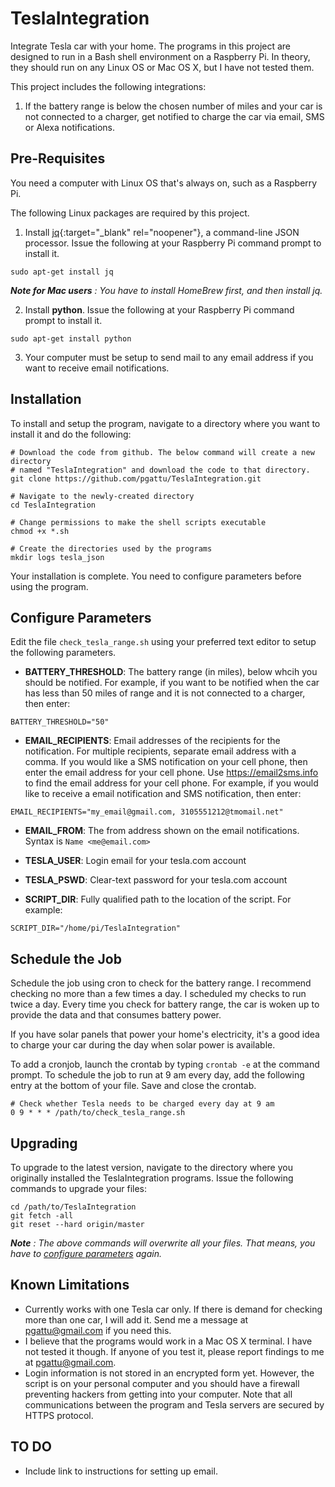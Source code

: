 # TeslaIntegration
Integrate Tesla car with your home.  The programs in this project are designed to run in a Bash shell environment on a Raspberry Pi.  In theory, they should run on any Linux OS or Mac OS X, but I have not tested them.

This project includes the following integrations:

1. If the battery range is below the chosen number of miles and your car is not connected to a charger, get notified to charge the car via email, SMS or Alexa notifications.

## Pre-Requisites
You need a computer with Linux OS that's always on, such as a Raspberry Pi.

The following Linux packages are required by this project.

1. Install [jq](https://stedolan.github.io/jq){:target="_blank" rel="noopener"}, a command-line JSON processor.  Issue the following at your Raspberry Pi command prompt to install it.
```
sudo apt-get install jq
```

***Note for Mac users*** *: You have to install HomeBrew first, and then install jq.*

2. Install **python**.  Issue the following at your Raspberry Pi command prompt to install it.
```
sudo apt-get install python
```

3. Your computer must be setup to send mail to any email address if you want to receive email notifications.

## Installation
To install and setup the program, navigate to a directory where you want to install it and do the following:

```
# Download the code from github. The below command will create a new directory
# named "TeslaIntegration" and download the code to that directory.
git clone https://github.com/pgattu/TeslaIntegration.git

# Navigate to the newly-created directory
cd TeslaIntegration

# Change permissions to make the shell scripts executable
chmod +x *.sh

# Create the directories used by the programs
mkdir logs tesla_json

```

Your installation is complete.  You need to configure parameters before using the program.

## Configure Parameters
Edit the file `check_tesla_range.sh` using your preferred text editor to setup the following parameters.

- **BATTERY_THRESHOLD**: The battery range (in miles), below whcih you should be notified. For example, if you want to be notified when the car has less than 50 miles of range and it is not connected to a charger, then enter:

```
BATTERY_THRESHOLD="50"
```

- **EMAIL_RECIPIENTS**: Email addresses of the recipients for the notification.  For multiple recipients, separate email address with a comma.  If you would like a SMS notification on your cell phone, then enter the email address for your cell phone.  Use https://email2sms.info to find the email address for your cell phone.  For example, if you would like to receive a email notification and SMS notification, then enter:

```
EMAIL_RECIPIENTS="my_email@gmail.com, 3105551212@tmomail.net"
```

- **EMAIL_FROM**: The from address shown on the email notifications.  Syntax is `Name <me@email.com>`

- **TESLA_USER**: Login email for your tesla.com account

- **TESLA_PSWD**: Clear-text password for your tesla.com account

- **SCRIPT_DIR**: Fully qualified path to the location of the script. For example:

```
SCRIPT_DIR="/home/pi/TeslaIntegration"
```

## Schedule the Job
Schedule the job using cron to check for the battery range.  I recommend checking no more than a few times a day. I scheduled my checks to run twice a day.  Every time you check for battery range, the car is woken up to provide the data and that consumes battery power.

If you have solar panels that power your home's electricity, it's a good idea to charge your car during the day when solar power is available.

To add a cronjob, launch the crontab by typing `crontab -e` at the command prompt. To schedule the job to run at 9 am every day, add the following entry at the bottom of your file.  Save and close the crontab.

```
# Check whether Tesla needs to be charged every day at 9 am
0 9 * * * /path/to/check_tesla_range.sh
```

## Upgrading
To upgrade to the latest version, navigate to the directory where you originally installed the TeslaIntegration programs.  Issue the following commands to upgrade your files:

```
cd /path/to/TeslaIntegration
git fetch -all
git reset --hard origin/master
```

***Note*** *: The above commands will overwrite all your files.  That means, you have to [configure parameters](https://github.com/pgattu/TeslaIntegration#configure-parameters) again.*

## Known Limitations
- Currently works with one Tesla car only.  If there is demand for checking more than one car, I will add it.  Send me a message at pgattu@gmail.com if you need this.
- I believe that the programs would work in a Mac OS X terminal. I have not tested it though. If anyone of you test it, please report findings to me at pgattu@gmail.com.
- Login information is not stored in an encrypted form yet.  However, the script is on your personal computer and you should have a firewall preventing hackers from getting into your computer. Note that all communications between the program and Tesla servers are secured by HTTPS protocol.


## TO DO
- Include link to instructions for setting up email.
